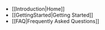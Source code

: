   * [[Introduction|Home]]
  * [[GettingStarted|Getting Started]]
  * [[FAQ|Frequently Asked Questions]]